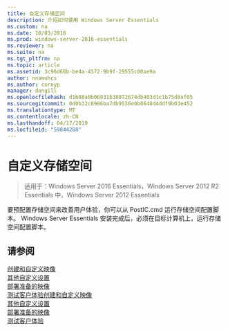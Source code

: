 ```yaml
---
title: 自定义存储空间
description: 介绍如何使用 Windows Server Essentials
ms.custom: na
ms.date: 10/03/2016
ms.prod: windows-server-2016-essentials
ms.reviewer: na
ms.suite: na
ms.tgt_pltfrm: na
ms.topic: article
ms.assetid: 3c96d66b-be4a-4572-9b9f-29555c00ae9a
author: nnamuhcs
ms.author: coreyp
manager: dongill
ms.openlocfilehash: d1b88a0b06931b38072674db403d1c1b75d8af05
ms.sourcegitcommit: 0d0b32c8986ba7db9536e0b8648d4ddf9b03e452
ms.translationtype: MT
ms.contentlocale: zh-CN
ms.lasthandoff: 04/17/2019
ms.locfileid: "59844288"
---
```

# <a name="customize-storage-spaces"></a>自定义存储空间

>适用于：Windows Server 2016 Essentials，Windows Server 2012 R2 Essentials 中，Windows Server 2012 Essentials

要预配置存储空间来改善用户体验，你可以从 PostIC.cmd 运行存储空间配置脚本。 Windows Server Essentials 安装完成后，必须在目标计算机上，运行存储空间配置脚本。
  
## <a name="see-also"></a>请参阅  

 [创建和自定义映像](Creating-and-Customizing-the-Image.md)   
 [其他自定义设置](Additional-Customizations.md)   
 [部署准备的映像](Preparing-the-Image-for-Deployment.md)   
 [测试客户体验](Testing-the-Customer-Experience.md)[创建和自定义映像](../install/Creating-and-Customizing-the-Image.md)   
 [其他自定义设置](../install/Additional-Customizations.md)   
 [部署准备的映像](../install/Preparing-the-Image-for-Deployment.md)   
 [测试客户体验](../install/Testing-the-Customer-Experience.md)

